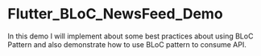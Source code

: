 # Flutter_BLoC_NewsFeed_Demo
In this demo I will implement about some best practices about using BLoC Pattern and also demonstrate how to use BLoC pattern to consume API.
